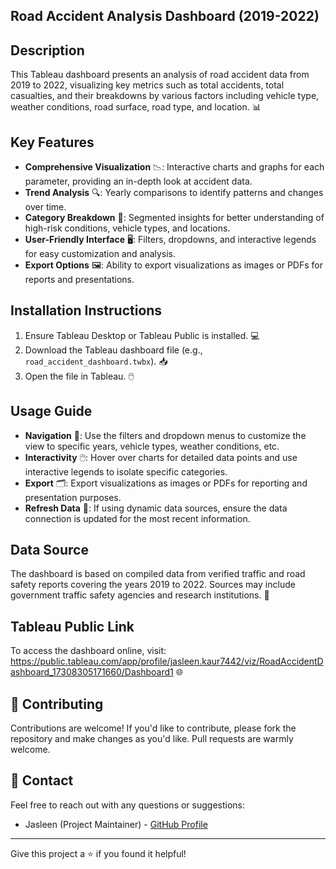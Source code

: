 ## Road Accident Analysis Dashboard (2019-2022)

## Description
This Tableau dashboard presents an analysis of road accident data from 2019 to 2022, visualizing key metrics such as total accidents, total casualties, and their breakdowns by various factors including vehicle type, weather conditions, road surface, road type, and location. 📊

## Key Features
- **Comprehensive Visualization** 📉: Interactive charts and graphs for each parameter, providing an in-depth look at accident data.
- **Trend Analysis** 🔍: Yearly comparisons to identify patterns and changes over time.
- **Category Breakdown** 📅: Segmented insights for better understanding of high-risk conditions, vehicle types, and locations.
- **User-Friendly Interface** 🖥️: Filters, dropdowns, and interactive legends for easy customization and analysis.
- **Export Options** 🖼️: Ability to export visualizations as images or PDFs for reports and presentations.

## Installation Instructions
1. Ensure Tableau Desktop or Tableau Public is installed. 💻
2. Download the Tableau dashboard file (e.g., `road_accident_dashboard.twbx`). 📥
3. Open the file in Tableau. 🖱️

## Usage Guide
- **Navigation** 🧭: Use the filters and dropdown menus to customize the view to specific years, vehicle types, weather conditions, etc.
- **Interactivity** 🖱️: Hover over charts for detailed data points and use interactive legends to isolate specific categories.
- **Export** 🗂️: Export visualizations as images or PDFs for reporting and presentation purposes.
- **Refresh Data** 🔄: If using dynamic data sources, ensure the data connection is updated for the most recent information.

## Data Source
The dashboard is based on compiled data from verified traffic and road safety reports covering the years 2019 to 2022. Sources may include government traffic safety agencies and research institutions. 📑

## Tableau Public Link
To access the dashboard online, visit: https://public.tableau.com/app/profile/jasleen.kaur7442/viz/RoadAccidentDashboard_17308305171660/Dashboard1 🌐

## 🤝 Contributing

Contributions are welcome! If you'd like to contribute, please fork the repository and make changes as you'd like. Pull requests are warmly welcome.

## 📧 Contact

Feel free to reach out with any questions or suggestions:

- Jasleen (Project Maintainer) - [GitHub Profile](https://github.com/Jasleen-8904)

---

Give this project a ⭐ if you found it helpful!
